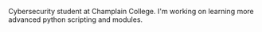 Cybersecurity student at Champlain College.
I'm working on learning more advanced python scripting and modules.
